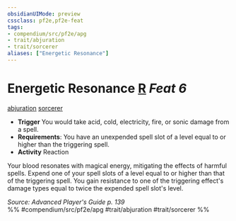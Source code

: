 ```yaml
---
obsidianUIMode: preview
cssclass: pf2e,pf2e-feat
tags:
- compendium/src/pf2e/apg
- trait/abjuration
- trait/sorcerer
aliases: ["Energetic Resonance"]
---
```

# Energetic Resonance  [R](../../Rules/core-rulebook/chapter-9-playing-the-game.md#Actions "Reaction") *Feat 6*  
[abjuration](../../Rules/traits/abjuration.md)  [sorcerer](../../Rules/traits/sorcerer.md)  

- **Trigger** You would take acid, cold, electricity, fire, or sonic damage from a spell.
- **Requirements**: You have an unexpended spell slot of a level equal to or higher than the triggering spell.
- **Activity** Reaction

Your blood resonates with magical energy, mitigating the effects of harmful spells. Expend one of your spell slots of a level equal to or higher than that of the triggering spell. You gain resistance to one of the triggering effect's damage types equal to twice the expended spell slot's level.

*Source: Advanced Player's Guide p. 139*  
%% #compendium/src/pf2e/apg #trait/abjuration #trait/sorcerer %%